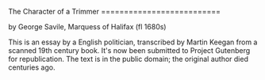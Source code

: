 The Character of a Trimmer ==========================

by George Savile, Marquess of Halifax (fl 1680s)


This is an essay by a English politician, transcribed by Martin Keegan
from a scanned 19th century book.  It's now been submitted to Project
Gutenberg for republication.  The text is in the public domain; the
original author died centuries ago.
